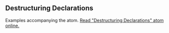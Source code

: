 ## Destructuring Declarations

Examples accompanying the atom.
[Read "Destructuring Declarations" atom online.](https://stepik.org/lesson/350539/step/1)
